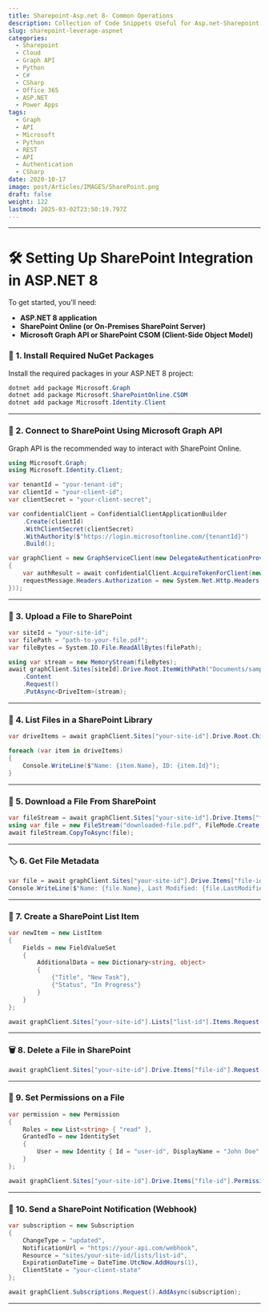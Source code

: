 ```yaml
---
title: Sharepoint-Asp.net 8- Common Operations
description: Collection of Code Snippets Useful for Asp.net-Sharepoint
slug: sharepoint-leverage-aspnet
categories:
  - Sharepoint
  - Cloud
  - Graph API
  - Python
  - C#
  - CSharp
  - Office 365
  - ASP.NET
  - Power Apps
tags:
  - Graph
  - API
  - Microsoft
  - Python
  - REST
  - API
  - Authentication
  - CSharp
date: 2020-10-17
image: post/Articles/IMAGES/SharePoint.png
draft: false
weight: 122
lastmod: 2025-03-02T23:50:19.797Z
---
```

<!-- 
---
title: "Leverage SharePoint in ASP.NET 8 Applications"
date: 2025-02-19
description: "What Sharepoint is good for, and not with Asp.net"
tags: ["ASP.NET 8", "SharePoint", "Integration", "Web Development"]
---

# Understanding How to Leverage SharePoint in ASP.NET 8 Applications: What It’s Good For and What It’s Not

If you’ve ever thought, “Hey, SharePoint looks fancy, maybe I should use it in my ASP.NET 8 app” ? 

SharePoint can be an excellent tool for document management, collaboration, and workflow automation—but it’s not a magic wand that fixes everything. 
-->

<!-- 
In this article, we’ll break down:

- **What SharePoint is good for**
- **What it’s not good for**
- **How to integrate it into your ASP.NET 8 application**
- **Code samples to save you time and frustration**

Let’s dive in!
-->

***

<!-- 
## 🚀 Why Integrate SharePoint With ASP.NET 8?

SharePoint isn’t just a glorified file storage system. Here’s where it shines:

✅ **Document Management** – Upload, retrieve, and organize documents with access control.  
✅ **Collaboration** – Users can edit and share files in real-time.  
✅ **Workflows & Automation** – Approval processes, notifications, and event-driven actions.  
✅ **Security & Compliance** – Versioning, audit logs, and user permissions are built-in.  

But, let’s keep it real—SharePoint isn’t great for everything.

---

## 🚫 What SharePoint Is NOT Good For

❌ **High-performance transactional databases** – It’s not a replacement for SQL Server or NoSQL databases.  
❌ **Real-time data processing** – SharePoint APIs can be slow compared to dedicated solutions.  
❌ **Complex business logic** – It's not a substitute for a robust backend with microservices.  
❌ **Building an entire app inside SharePoint** – Just don’t. Extend it, don’t replace your actual app with it.  

---
-->

# 🛠 Setting Up SharePoint Integration in ASP.NET 8

To get started, you’ll need:

* **ASP.NET 8 application**
* **SharePoint Online (or On-Premises SharePoint Server)**
* **Microsoft Graph API or SharePoint CSOM (Client-Side Object Model)**

### 🔧 1. Install Required NuGet Packages

Install the required packages in your ASP.NET 8 project:

```powershell
dotnet add package Microsoft.Graph
dotnet add package Microsoft.SharePointOnline.CSOM
dotnet add package Microsoft.Identity.Client
```

***

### 📂 2. Connect to SharePoint Using Microsoft Graph API

Graph API is the recommended way to interact with SharePoint Online.

```csharp
using Microsoft.Graph;
using Microsoft.Identity.Client;

var tenantId = "your-tenant-id";
var clientId = "your-client-id";
var clientSecret = "your-client-secret";

var confidentialClient = ConfidentialClientApplicationBuilder
    .Create(clientId)
    .WithClientSecret(clientSecret)
    .WithAuthority($"https://login.microsoftonline.com/{tenantId}")
    .Build();

var graphClient = new GraphServiceClient(new DelegateAuthenticationProvider(async (requestMessage) =>
{
    var authResult = await confidentialClient.AcquireTokenForClient(new[] { "https://graph.microsoft.com/.default" }).ExecuteAsync();
    requestMessage.Headers.Authorization = new System.Net.Http.Headers.AuthenticationHeaderValue("Bearer", authResult.AccessToken);
}));
```

***

### 📁 3. Upload a File to SharePoint

```csharp
var siteId = "your-site-id";
var filePath = "path-to-your-file.pdf";
var fileBytes = System.IO.File.ReadAllBytes(filePath);

using var stream = new MemoryStream(fileBytes);
await graphClient.Sites[siteId].Drive.Root.ItemWithPath("Documents/sample.pdf")
    .Content
    .Request()
    .PutAsync<DriveItem>(stream);
```

***

### 📜 4. List Files in a SharePoint Library

```csharp
var driveItems = await graphClient.Sites["your-site-id"].Drive.Root.Children.Request().GetAsync();

foreach (var item in driveItems)
{
    Console.WriteLine($"Name: {item.Name}, ID: {item.Id}");
}
```

***

### 🔄 5. Download a File From SharePoint

```csharp
var fileStream = await graphClient.Sites["your-site-id"].Drive.Items["file-id"].Content.Request().GetAsync();
using var file = new FileStream("downloaded-file.pdf", FileMode.Create, FileAccess.Write);
await fileStream.CopyToAsync(file);
```

***

### 🏷 6. Get File Metadata

```csharp
var file = await graphClient.Sites["your-site-id"].Drive.Items["file-id"].Request().GetAsync();
Console.WriteLine($"Name: {file.Name}, Last Modified: {file.LastModifiedDateTime}");
```

***

### 🔄 7. Create a SharePoint List Item

```csharp
var newItem = new ListItem
{
    Fields = new FieldValueSet
    {
        AdditionalData = new Dictionary<string, object>
        {
            {"Title", "New Task"},
            {"Status", "In Progress"}
        }
    }
};

await graphClient.Sites["your-site-id"].Lists["list-id"].Items.Request().AddAsync(newItem);
```

***

### 🗑 8. Delete a File in SharePoint

```csharp
await graphClient.Sites["your-site-id"].Drive.Items["file-id"].Request().DeleteAsync();
```

***

### 🔑 9. Set Permissions on a File

```csharp
var permission = new Permission
{
    Roles = new List<string> { "read" },
    GrantedTo = new IdentitySet
    {
        User = new Identity { Id = "user-id", DisplayName = "John Doe" }
    }
};

await graphClient.Sites["your-site-id"].Drive.Items["file-id"].Permissions.Request().AddAsync(permission);
```

***

### 📩 10. Send a SharePoint Notification (Webhook)

```csharp
var subscription = new Subscription
{
    ChangeType = "updated",
    NotificationUrl = "https://your-api.com/webhook",
    Resource = "sites/your-site-id/lists/list-id",
    ExpirationDateTime = DateTime.UtcNow.AddHours(1),
    ClientState = "your-client-state"
};

await graphClient.Subscriptions.Request().AddAsync(subscription);
```

***

<!-- 

# 🎯 Key Ideas
### Use SharePoint When:
- You need document management and versioning.
- You want to store and retrieve files with controlled access.
- You need basic collaboration tools.
- You want built-in security and compliance.

### Avoid SharePoint When:
- You need high-speed, real-time data transactions.
- You’re building complex applications that require a relational database.
- You don’t want to deal with Microsoft 365 authentication headaches.

With the right situatoin, SharePoint can add alot of value and reduce boilerplate custom code.
-->
